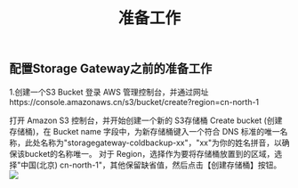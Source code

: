 ﻿---
title: "准备工作"
chapter: false
weight: 61
---

## 配置Storage Gateway之前的准备工作

1.创建一个S3 Bucket
登录 AWS 管理控制台，并通过网址https://console.amazonaws.cn/s3/bucket/create?region=cn-north-1

打开 Amazon S3 控制台，并开始创建一个新的 S3存储桶 
Create bucket (创建存储桶)，在 Bucket name 字段中，为新存储桶键入一个符合 DNS 标准的唯一名称，此处名称为"storagegateway-coldbackup-xx"，"xx"为你的姓名拼音，以确保该bucket的名称唯一。
对于 Region，选择作为要将存储桶放置到的区域，选择"中国(北京) cn-north-1"，其他保留缺省值，然后点击【创建存储桶】按钮。
![](/images/SetupStorageGW/createS3Bucekt.png)


